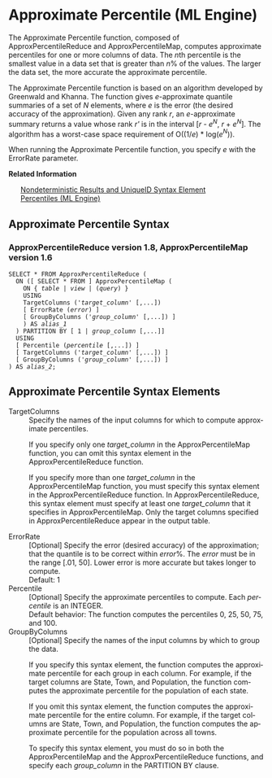 <html><head></head><body><div class="nested0" aria-labelledby="ariaid-title1" topicindex="1" topicid="zea1507654518162" id="zea1507654518162"><h1 class="title topictitle1" id="ariaid-title1">Approximate Percentile (ML Engine)</h1><div class="body conbody">
<p class="p">The Approximate Percentile function, composed of ApproxPercentileReduce and ApproxPercentileMap, computes approximate percentiles for one or more columns of data. The <var class="keyword varname">n</var>th percentile is the smallest value in a data set that is greater than <var class="keyword varname">n</var>% of the values. The larger the data set, the more accurate the approximate percentile.</p>
<p class="p">The Approximate Percentile function is based on an algorithm developed by Greenwald and Khanna. The function gives <var class="keyword varname">e</var>-approximate quantile summaries of a set of <var class="keyword varname">N</var> elements, where <var class="keyword varname">e</var> is the error (the desired accuracy of the approximation). Given any rank <var class="keyword varname">r</var>, an <var class="keyword varname">e</var>-approximate summary returns a value whose rank <var class="keyword varname">r'</var> is in the interval [<var class="keyword varname">r</var> - <var class="keyword varname">e</var><span><sup><var class="keyword varname">N</var></sup></span>, <var class="keyword varname">r</var> + <var class="keyword varname">e</var><span><sup><var class="keyword varname">N</var></sup></span>]. The algorithm has a worst-case space requirement of <span>O</span>((1/<var class="keyword varname">e</var>) * log(<var class="keyword varname">e</var><span><sup><var class="keyword varname">N</var></sup></span>)).</p>
<p class="p">When running the Approximate Percentile function, you specify <var class="keyword varname">e</var> with the ErrorRate parameter.</p></div><div class="related-links"><div class="linklistheader"><p></p><b>Related Information</b></div>
<ul class="linklist linklist"><div class="linklistmember"><a href="qym1549987102806.md">Nondeterministic Results and UniqueID Syntax Element</a></div><div class="linklistmember"><a href="zrb1558121575859.md#mjb1507734282027">Percentiles (ML Engine)</a></div></ul></div><div class="topic reference nested1" aria-labelledby="ariaid-title2" topicindex="2" topicid="cgv1507654696218" xml:lang="en-us" lang="en-us" id="cgv1507654696218">
<h2 class="title topictitle2" id="ariaid-title2">Approximate Percentile Syntax</h2><div class="body refbody"><div class="section" id="cgv1507654696218__section_N1000E_N1000C_N10001">
<h3 class="title sectiontitle">ApproxPercentileReduce version <span>1.8</span>, ApproxPercentileMap version <span>1.6</span></h3><pre class="pre codeblock" xml:space="preserve"><code>SELECT * FROM ApproxPercentileReduce (
  ON ([ SELECT * FROM ] ApproxPercentileMap (
    <span>ON { <var class="keyword varname">table</var> | <var class="keyword varname">view</var> | (<var class="keyword varname">query</var>) }</span>
    USING
    TargetColumns ('<var class="keyword varname">target_column</var>' [,...])
    [ ErrorRate (<var class="keyword varname">error</var>) ]
    [ GroupByColumns ('<var class="keyword varname">group_column</var>' [,...]) ]
    ) AS <var class="keyword varname">alias_1</var>
  ) PARTITION BY [ 1 | <var class="keyword varname">group_column</var> [,...]]
  USING
  [ Percentile (<var class="keyword varname">percentile</var> [,...]) ]
  [ TargetColumns ('<var class="keyword varname">target_column</var>' [,...]) ]
  [ GroupByColumns ('<var class="keyword varname">group_column</var>' [,...]) ]
) AS <var class="keyword varname">alias_2</var>;</code></pre></div></div></div><div class="topic reference nested1" aria-labelledby="ariaid-title3" topicindex="3" topicid="pdi1507654711236" xml:lang="en-us" lang="en-us" id="pdi1507654711236">
<h2 class="title topictitle2" id="ariaid-title3">Approximate Percentile Syntax Elements</h2><div class="body refbody"><div class="section" id="pdi1507654711236__section_N10011_N1000E_N10001"><dl class="dl parml"><dt class="dt pt dlterm">TargetColumns</dt><dd class="dd pd">Specify the names of the input columns for which to compute approximate percentiles.
<p class="p">If you specify only one <var class="keyword varname">target_column</var> in the ApproxPercentileMap function, you can omit this syntax element in the ApproxPercentileReduce function.</p>
<p class="p">If you specify more than one <var class="keyword varname">target_column</var> in the ApproxPercentileMap function, you must specify this syntax element in the ApproxPercentileReduce function. In ApproxPercentileReduce, this syntax element must specify at least one <var class="keyword varname">target_column</var> that it specifies in ApproxPercentileMap. Only the target columns specified in ApproxPercentileReduce appear in the output table.</p></dd><dt class="dt pt dlterm">ErrorRate</dt><dd class="dd pd">[Optional] Specify the error (desired accuracy) of the approximation; that the quantile is to be correct within <var class="keyword varname">error</var>%. The <var class="keyword varname">error</var> must be in the range [.01, 50]. Lower error is more accurate but takes longer to compute.</dd><dd class="dd pd ddexpand">Default: 1</dd><dt class="dt pt dlterm">Percentile</dt><dd class="dd pd">[Optional] Specify the approximate percentiles to compute. Each <var class="keyword varname">percentile</var> is an INTEGER.</dd><dd class="dd pd ddexpand">Default behavior: The function computes the percentiles 0, 25, 50, 75, and 100.</dd><dt class="dt pt dlterm">GroupByColumns</dt><dd class="dd pd">[Optional] Specify the names of the input columns by which to group the data. 
<p class="p">If you specify this syntax element, the function computes the approximate percentile for each group in each column. For example, if the target columns are State, Town, and Population, the function computes the approximate percentile for the population of each state.</p>
<p class="p">If you omit this syntax element, the function computes the approximate percentile for the entire column. For example, if the target columns are State, Town, and Population, the function computes the approximate percentile for the population across all towns.</p>
<p class="p">To specify this syntax element, you must do so in both the ApproxPercentileMap and the ApproxPercentileReduce functions, and specify each <var class="keyword varname">group_column</var> in the PARTITION BY clause.</p></dd></dl></div></div></div></div></body></html>
